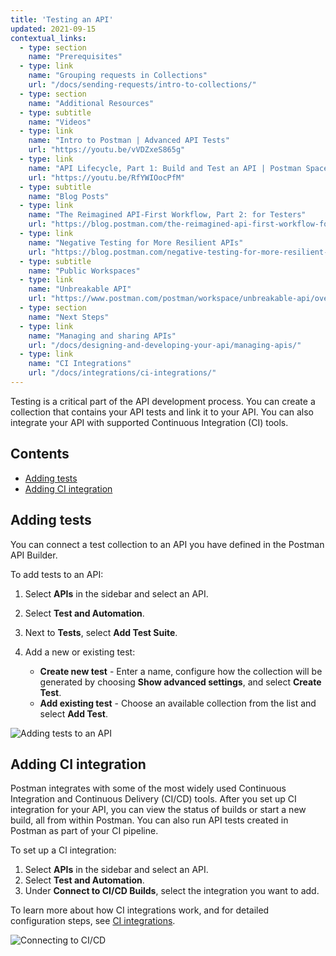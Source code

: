 ```yaml
---
title: 'Testing an API'
updated: 2021-09-15
contextual_links:
  - type: section
    name: "Prerequisites"
  - type: link
    name: "Grouping requests in Collections"
    url: "/docs/sending-requests/intro-to-collections/"
  - type: section
    name: "Additional Resources"
  - type: subtitle
    name: "Videos"
  - type: link
    name: "Intro to Postman | Advanced API Tests"
    url: "https://youtu.be/vVDZxeS865g"
  - type: link
    name: "API Lifecycle, Part 1: Build and Test an API | Postman Space Camp"
    url: "https://youtu.be/RfYWIOocPfM"
  - type: subtitle
    name: "Blog Posts"
  - type: link
    name: "The Reimagined API-First Workflow, Part 2: for Testers"
    url: "https://blog.postman.com/the-reimagined-api-first-workflow-for-testers/"
  - type: link
    name: "Negative Testing for More Resilient APIs"
    url: "https://blog.postman.com/negative-testing-for-more-resilient-apis/"
  - type: subtitle
    name: "Public Workspaces"
  - type: link
    name: "Unbreakable API"
    url: "https://www.postman.com/postman/workspace/unbreakable-api/overview"
  - type: section
    name: "Next Steps"
  - type: link
    name: "Managing and sharing APIs"
    url: "/docs/designing-and-developing-your-api/managing-apis/"
  - type: link
    name: "CI Integrations"
    url: "/docs/integrations/ci-integrations/"
---
```


Testing is a critical part of the API development process. You can create a collection that contains your API tests and link it to your API. You can also integrate your API with supported Continuous Integration (CI) tools.

## Contents

* [Adding tests](#adding-tests)
* [Adding CI integration](#adding-ci-integration)

## Adding tests

You can connect a test collection to an API you have defined in the Postman API Builder.

To add tests to an API:

1. Select **APIs** in the sidebar and select an API.
1. Select **Test and Automation**.
1. Next to **Tests**, select **Add Test Suite**.
1. Add a new or existing test:

    * **Create new test** - Enter a name, configure how the collection will be generated by choosing **Show advanced settings**, and select **Create Test**.
    * **Add existing test** - Choose an available collection from the list and select **Add Test**.

<img alt="Adding tests to an API" src="https://assets.postman.com/postman-docs/v10/api-builder-add-tests-v10.jpg" />

## Adding CI integration

Postman integrates with some of the most widely used Continuous Integration and Continuous Delivery (CI/CD) tools. After you set up CI integration for your API, you can view the status of builds or start a new build, all from within Postman. You can also run API tests created in Postman as part of your CI pipeline.

To set up a CI integration:

1. Select **APIs** in the sidebar and select an API.
1. Select **Test and Automation**.
1. Under **Connect to CI/CD Builds**, select the integration you want to add.

To learn more about how CI integrations work, and for detailed configuration steps, see [CI integrations](/docs/integrations/ci-integrations/).

<img alt="Connecting to CI/CD" src="https://assets.postman.com/postman-docs/v10/api-builder-ci-cd-v10.jpg" />
